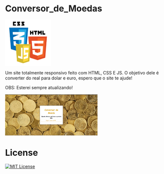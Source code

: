 # Conversor_de_Moedas

<img src="imagem/html-css-js.png" alt="Logo" align="center" width="150">

Um site totalmente responsivo feito com HTML, CSS E JS. O objetivo dele é converter do real para dolar e euro, espero que o site te ajude!

OBS: Esterei sempre atualizando!

<img src="imagem/moedas" alt="moeda" align="center" width="300">

# License

[![MIT License](https://img.shields.io/badge/License-MIT-green.svg)](./LICENSE)
